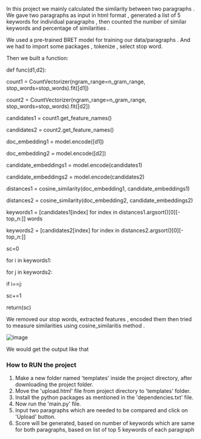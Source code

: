 <p>In this project we mainly calculated the similarity between two paragraphs . We gave two paragraphs  as input  in html format , generated a list of 5 keywords for individual paragraphs , then counted the number of similar keywords and percentage of similarities .
</p>


<p>We used a pre-trained BRET model for training our data/paragraphs . And we had to import some packages , tokenize , select stop word.</p>
<p>Then we built a function:</p>

<p>def func(d1,d2):</p>
 <p>count1 = CountVectorizer(ngram_range=n_gram_range, stop_words=stop_words).fit([d1])</p>
 <p>count2 = CountVectorizer(ngram_range=n_gram_range, stop_words=stop_words).fit([d2])<p>
 <p>candidates1 = count1.get_feature_names()</p>
 <p>candidates2 = count2.get_feature_names()</p>
 <p>doc_embedding1 = model.encode([d1])</p>
 <p>doc_embedding2 = model.encode([d2])</p>
 <p>candidate_embeddings1 = model.encode(candidates1)</p>
 <p>candidate_embeddings2 = model.encode(candidates2)</p>
 <p>distances1 = cosine_similarity(doc_embedding1, candidate_embeddings1)</p>
 <p>distances2 = cosine_similarity(doc_embedding2, candidate_embeddings2)</p>
 <p>keywords1 = [candidates1[index] for index in distances1.argsort()[0][-top_n:]] words</p>
 <p>keywords2 = [candidates2[index] for index in distances2.argsort()[0][-top_n:]]</p>
 <p>sc=0</p>
 <p>for i in keywords1:</p>
 <p>for j in keywords2:</p>
 <p>if i==j:</p>
 <p>sc+=1</p>
 <p>return(sc)</p>
    
<p>We removed our stop  words, extracted features , encoded them then tried to measure similarities using cosine_similaritis method .</p>
<img scr="unnamed.png" alt = 'Image'>
<p>We would get the output like that</p>
<h3>How to RUN the project</h3>
<ol>
    <li>Make a new folder named 'templates' inside the project directory, after downloading the project folder.</li>
    <li>Move the 'upload.html' file from project directory to 'templates' folder.</li>
    <li>Install the python packages as mentioned in the 'dependencies.txt' file.</li>
    <li>Now run the 'main.py' file.</li>
    <li>Input two paragraphs which are needed to be compared and click on 'Upload' button.</li>
    <li>Score will be generated, based on number of keywords which are same for both paragraphs, based on list of top 5 keywords of each paragraph</li>
 </ol>




